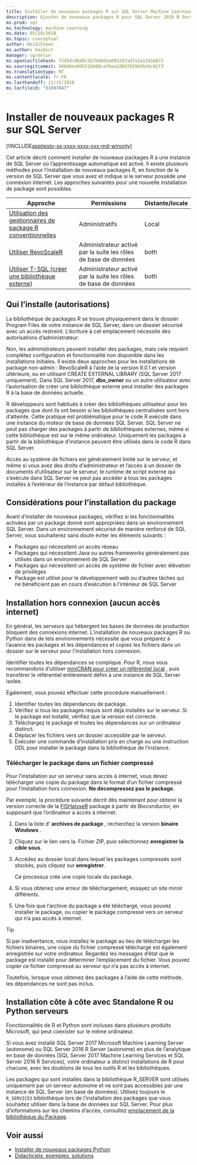 ```yaml
---
title: Installer de nouveaux packages R sur SQL Server Machine Learning Services | Microsoft Docs
description: Ajouter de nouveaux packages R pour SQL Server 2016 R Services ou SQL Server 2017 Machine Learning Services (en base de données)
ms.prod: sql
ms.technology: machine-learning
ms.date: 05/29/2018
ms.topic: conceptual
author: HeidiSteen
ms.author: heidist
manager: cgronlun
ms.openlocfilehash: f345dc0649c5b7b9665e095207ad7a5a12d16871
ms.sourcegitcommit: 50b60ea99551b688caf0aa2d897029b95e5c01f3
ms.translationtype: MT
ms.contentlocale: fr-FR
ms.lasthandoff: 11/15/2018
ms.locfileid: "51697047"
---
```

# <a name="install-new-r-packages-on-sql-server"></a>Installer de nouveaux packages R sur SQL Server
[!INCLUDE[appliesto-ss-xxxx-xxxx-xxx-md-winonly](../../includes/appliesto-ss-xxxx-xxxx-xxx-md-winonly.md)]

Cet article décrit comment installer de nouveaux packages R à une instance de SQL Server où l’apprentissage automatique est activé. Il existe plusieurs méthodes pour l’installation de nouveaux packages R, en fonction de la version de SQL Server que vous avez et indique si le serveur possède une connexion internet. Les approches suivantes pour une nouvelle installation de package sont possibles.

| Approche                           | Permissions               | Distante/locale |
|------------------------------------|---------------------------|--------------|
| [Utilisation des gestionnaires de package R conventionnelles](use-r-package-managers-on-sql-server.md)  | Administratifs | Local |
| [Utiliser RevoScaleR](use-revoscaler-to-manage-r-packages.md) |  Administrateur activé par la suite les rôles de base de données | both|
| [Utiliser T-SQL (créer une bibliothèque externe)](install-r-packages-tsql.md) | Administrateur activé par la suite les rôles de base de données | both 

## <a name="who-installs-permissions"></a>Qui l’installe (autorisations)

La bibliothèque de packages R se trouve physiquement dans le dossier Program Files de votre instance de SQL Server, dans un dossier sécurisé avec un accès restreint. L’écriture à cet emplacement nécessite des autorisations d’administrateur.

Non, les administrateurs peuvent installer des packages, mais cela requiert complétez configuration et fonctionnalité non disponible dans les installations initiales. Il existe deux approches pour les installations de package non-admin : RevoScaleR à l’aide de la version 9.0.1 et version ultérieure, ou en utilisant CREATE EXTERNAL LIBRARY (SQL Server 2017 uniquement). Dans SQL Server 2017, **dbo_owner** ou un autre utilisateur avec l’autorisation de créer une bibliothèque externe peut installer des packages R à la base de données actuelle.

R développeurs sont habitués à créer des bibliothèques utilisateur pour les packages que dont ils ont besoin si les bibliothèques centralisées sont hors d’atteinte. Cette pratique est problématique pour le code R exécuté dans une instance du moteur de base de données SQL Server. SQL Server ne peut pas charger des packages à partir de bibliothèques externes, même si cette bibliothèque est sur le même ordinateur. Uniquement les packages à partir de la bibliothèque d’instance peuvent être utilisés dans le code R dans SQL Server.

Accès au système de fichiers est généralement limité sur le serveur, et même si vous avez des droits d’administrateur et l’accès à un dossier de documents d’utilisateur sur le serveur, le runtime de script externe qui s’exécute dans SQL Server ne peut pas accéder à tous les packages installés à l’extérieur de l’instance par défaut bibliothèque. 

## <a name="considerations-for-package-installation"></a>Considérations pour l’installation du package

Avant d’installer de nouveaux packages, vérifiez si les fonctionnalités activées par un package donné sont appropriées dans un environnement SQL Server. Dans un environnement sécurisé de manière renforcé de SQL Server, vous souhaiterez sans doute éviter les éléments suivants :

+ Packages qui nécessitent un accès réseau
+ Packages qui nécessitent Java ou autres frameworks généralement pas utilisés dans un environnement de SQL Server
+ Packages qui nécessitent un accès de système de fichier avec élévation de privilèges
+ Package est utilisé pour le développement web ou d’autres tâches qui ne bénéficient pas en cours d’exécution à l’intérieur de SQL Server

## <a name="offline-installation-no-internet-access"></a>Installation hors connexion (aucun accès internet)

En général, les serveurs qui hébergent les bases de données de production bloquent des connexions internet. L’installation de nouveaux packages R ou Python dans de tels environnements nécessite que vous préparez à l’avance les packages et les dépendances et copiez les fichiers dans un dossier sur le serveur pour l’installation hors connexion.

Identifier toutes les dépendances se complique. Pour R, nous vous recommandons d’utiliser [miniCRAN pour créer un référentiel local](create-a-local-package-repository-using-minicran.md) , puis transférer le référentiel entièrement défini à une instance de SQL Server isolée.

Également, vous pouvez effectuer cette procédure manuellement :

1. Identifier toutes les dépendances de package. 
2. Vérifiez si tous les packages requis sont déjà installés sur le serveur. Si le package est installé, vérifiez que la version est correcte.
3. Téléchargez le package et toutes les dépendances sur un ordinateur distinct.
4. Déplacer les fichiers vers un dossier accessible par le serveur.
5. Exécuter une commande d’installation pris en charge ou une instruction DDL pour installer le package dans la bibliothèque de l’instance.

### <a name="download-the-package-as-a-zipped-file"></a>Télécharger le package dans un fichier compressé

Pour l’installation sur un serveur sans accès à internet, vous devez télécharger une copie du package dans le format d’un fichier compressé pour l’installation hors connexion. **Ne décompressez pas le package.**

Par exemple, la procédure suivante décrit dès maintenant pour obtenir la version correcte de la [FISHalyseR](https://bioconductor.org/packages/release/bioc/html/FISHalyseR.html) package à partir de Bioconductor, en supposant que l’ordinateur a accès à internet.

1.  Dans la liste d’ **archives de package** , recherchez la version **binaire Windows** .

2.  Cliquez sur le lien vers la. Fichier ZIP, puis sélectionnez **enregistrer la cible sous**.

3.  Accédez au dossier local dans lequel les packages compressés sont stockés, puis cliquez sur **enregistrer**.

    Ce processus crée une copie locale du package. 

4. Si vous obtenez une erreur de téléchargement, essayez un site miroir différents.

5. Une fois que l’archive du package a été téléchargé, vous pouvez installer le package, ou copier le package compressé vers un serveur qui n’a pas accès à internet.

> [!TIP]
> Si par inadvertance, vous installez le package au lieu de télécharger les fichiers binaires, une copie du fichier compressé téléchargé est également enregistrée sur votre ordinateur. Regardez les messages d’état que le package est installé pour déterminer l’emplacement du fichier. Vous pouvez copier ce fichier compressé au serveur qui n’a pas accès à internet.
> 
> Toutefois, lorsque vous obtenez des packages à l’aide de cette méthode, les dépendances ne sont pas inclus. 


## <a name="side-by-side-installation-with-standalone-r-or-python-servers"></a>Installation côte à côte avec Standalone R ou Python serveurs

Fonctionnalités de R et Python sont incluses dans plusieurs produits Microsoft, qui peut coexister sur le même ordinateur.

Si vous avez installé SQL Server 2017 Microsoft Machine Learning Server (autonome) ou SQL Server 2016 R Server (autonome) en plus de l’analytique en base de données (SQL Server 2017 Machine Learning Services et SQL Server 2016 R Services), votre ordinateur a distinct installations de R pour chacune, avec les doublons de tous les outils R et les bibliothèques.

Les packages qui sont installés dans la bibliothèque R_SERVER sont utilisés uniquement par un serveur autonome et ne sont pas accessibles par une instance de SQL Server (en base de données). Utilisez toujours le `R_SERVICES` bibliothèque lors de l’installation des packages que vous souhaitez utiliser dans la base de données sur SQL Server. Pour plus d’informations sur les chemins d’accès, consultez [emplacement de la bibliothèque du Package](installing-and-managing-r-packages.md#package-library-location).


## <a name="see-also"></a>Voir aussi

+ [Installer de nouveaux packages Python](../python/install-additional-python-packages-on-sql-server.md)
+ [Didacticiels, exemples, solutions](../tutorials/machine-learning-services-tutorials.md)